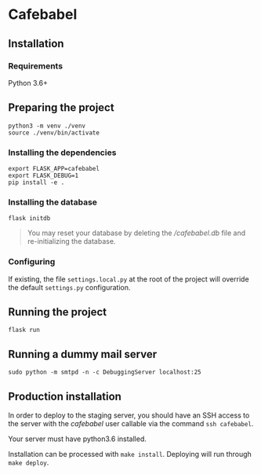 # Cafebabel


## Installation


### Requirements

Python 3.6+


## Preparing the project

```
python3 -m venv ./venv
source ./venv/bin/activate
```

### Installing the dependencies

```
export FLASK_APP=cafebabel
export FLASK_DEBUG=1
pip install -e .
```

### Installing the database

```
flask initdb
```

> You may reset your database by deleting the _/cafebabel.db_ file and
re-initializing the database.

### Configuring

If existing, the file `settings.local.py` at the root of the project will
override the default `settings.py` configuration.


## Running the project

```
flask run
```


## Running a dummy mail server

```
sudo python -m smtpd -n -c DebuggingServer localhost:25
```


## Production installation

In order to deploy to the staging server, you should have an SSH access
to the server with the _cafebabel_ user callable via the command `ssh cafebabel`.

Your server must have python3.6 installed.

Installation can be processed with `make install`.
Deploying will run through `make deploy`.

